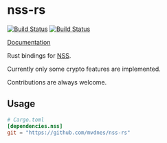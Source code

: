 nss-rs
======

[![Build Status](https://travis-ci.org/mvdnes/nss-rs.svg?branch=master)](https://travis-ci.org/mvdnes/nss-rs)
[![Build Status](https://api.shippable.com/projects/553fdfb4edd7f2c052d66b5a/badge?branchName=master)](https://app.shippable.com/projects/553fdfb4edd7f2c052d66b5a/builds/latest)

[Documentation](https://mvdnes.github.io/rust-docs/nss-rs/nss/index.html)

Rust bindings for [NSS](https://developer.mozilla.org/en-US/docs/Mozilla/Projects/NSS).

Currently only some crypto features are implemented.

Contributions are always welcome.

Usage
-----

```toml
# Cargo.toml
[dependencies.nss]
git = "https://github.com/mvdnes/nss-rs"
```

